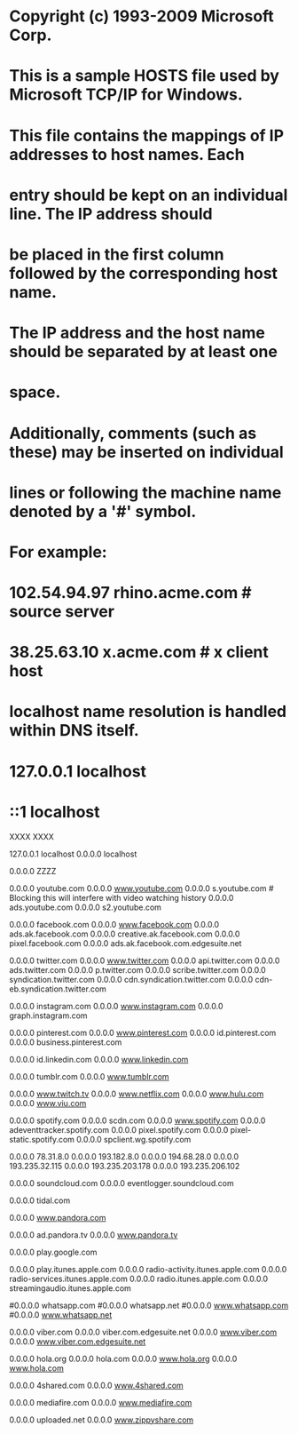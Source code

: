 # Copyright (c) 1993-2009 Microsoft Corp.
#
# This is a sample HOSTS file used by Microsoft TCP/IP for Windows.
#
# This file contains the mappings of IP addresses to host names. Each
# entry should be kept on an individual line. The IP address should
# be placed in the first column followed by the corresponding host name.
# The IP address and the host name should be separated by at least one
# space.
#
# Additionally, comments (such as these) may be inserted on individual
# lines or following the machine name denoted by a '#' symbol.
#
# For example:
#
#      102.54.94.97     rhino.acme.com          # source server
#       38.25.63.10     x.acme.com              # x client host

# localhost name resolution is handled within DNS itself.
#	127.0.0.1       localhost
#	::1             localhost

XXXX
XXXX

127.0.0.1   localhost
0.0.0.0     localhost

0.0.0.0 ZZZZ

0.0.0.0 youtube.com
0.0.0.0 www.youtube.com
0.0.0.0 s.youtube.com  # Blocking this will interfere with video watching history
0.0.0.0 ads.youtube.com
0.0.0.0 s2.youtube.com

0.0.0.0 facebook.com
0.0.0.0 www.facebook.com
0.0.0.0 ads.ak.facebook.com
0.0.0.0 creative.ak.facebook.com
0.0.0.0 pixel.facebook.com
0.0.0.0 ads.ak.facebook.com.edgesuite.net

0.0.0.0 twitter.com
0.0.0.0 www.twitter.com
0.0.0.0 api.twitter.com
0.0.0.0 ads.twitter.com
0.0.0.0 p.twitter.com
0.0.0.0 scribe.twitter.com
0.0.0.0 syndication.twitter.com
0.0.0.0 cdn.syndication.twitter.com
0.0.0.0 cdn-eb.syndication.twitter.com

0.0.0.0 instagram.com
0.0.0.0 www.instagram.com
0.0.0.0 graph.instagram.com

0.0.0.0 pinterest.com
0.0.0.0 www.pinterest.com
0.0.0.0 id.pinterest.com
0.0.0.0 business.pinterest.com

0.0.0.0 id.linkedin.com
0.0.0.0 www.linkedin.com

0.0.0.0 tumblr.com
0.0.0.0 www.tumblr.com

0.0.0.0 www.twitch.tv
0.0.0.0 www.netflix.com
0.0.0.0 www.hulu.com
0.0.0.0 www.viu.com

0.0.0.0 spotify.com
0.0.0.0 scdn.com
0.0.0.0 www.spotify.com
0.0.0.0 adeventtracker.spotify.com
0.0.0.0 pixel.spotify.com
0.0.0.0 pixel-static.spotify.com
0.0.0.0 spclient.wg.spotify.com

0.0.0.0 78.31.8.0
0.0.0.0 193.182.8.0
0.0.0.0 194.68.28.0
0.0.0.0 193.235.32.115
0.0.0.0 193.235.203.178
0.0.0.0 193.235.206.102

0.0.0.0 soundcloud.com
0.0.0.0 eventlogger.soundcloud.com

0.0.0.0 tidal.com

0.0.0.0 www.pandora.com

0.0.0.0 ad.pandora.tv
0.0.0.0 www.pandora.tv

0.0.0.0 play.google.com

0.0.0.0 play.itunes.apple.com
0.0.0.0 radio-activity.itunes.apple.com
0.0.0.0 radio-services.itunes.apple.com
0.0.0.0 radio.itunes.apple.com
0.0.0.0 streamingaudio.itunes.apple.com

#0.0.0.0	whatsapp.com
#0.0.0.0	whatsapp.net
#0.0.0.0	www.whatsapp.com
#0.0.0.0	www.whatsapp.net

0.0.0.0 viber.com
0.0.0.0 viber.com.edgesuite.net
0.0.0.0 www.viber.com
0.0.0.0 www.viber.com.edgesuite.net


0.0.0.0 hola.org
0.0.0.0 hola.com
0.0.0.0 www.hola.org
0.0.0.0 www.hola.com


0.0.0.0 4shared.com
0.0.0.0 www.4shared.com

0.0.0.0 mediafire.com
0.0.0.0 www.mediafire.com

0.0.0.0 uploaded.net
0.0.0.0 www.zippyshare.com



